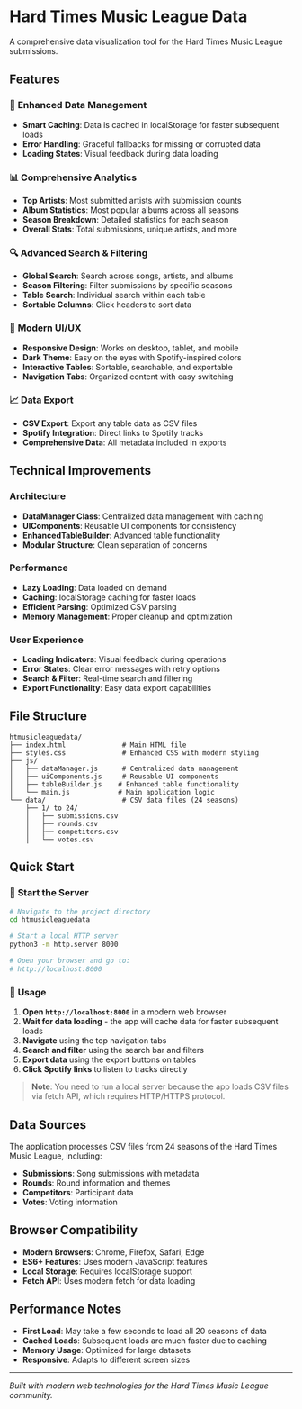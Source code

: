 # Hard Times Music League Data

A comprehensive data visualization tool for the Hard Times Music League submissions.

## Features

### 🚀 **Enhanced Data Management**
- **Smart Caching**: Data is cached in localStorage for faster subsequent loads
- **Error Handling**: Graceful fallbacks for missing or corrupted data
- **Loading States**: Visual feedback during data loading

### 📊 **Comprehensive Analytics**
- **Top Artists**: Most submitted artists with submission counts
- **Album Statistics**: Most popular albums across all seasons
- **Season Breakdown**: Detailed statistics for each season
- **Overall Stats**: Total submissions, unique artists, and more

### 🔍 **Advanced Search & Filtering**
- **Global Search**: Search across songs, artists, and albums
- **Season Filtering**: Filter submissions by specific seasons
- **Table Search**: Individual search within each table
- **Sortable Columns**: Click headers to sort data

### 📱 **Modern UI/UX**
- **Responsive Design**: Works on desktop, tablet, and mobile
- **Dark Theme**: Easy on the eyes with Spotify-inspired colors
- **Interactive Tables**: Sortable, searchable, and exportable
- **Navigation Tabs**: Organized content with easy switching

### 📈 **Data Export**
- **CSV Export**: Export any table data as CSV files
- **Spotify Integration**: Direct links to Spotify tracks
- **Comprehensive Data**: All metadata included in exports

## Technical Improvements

### **Architecture**
- **DataManager Class**: Centralized data management with caching
- **UIComponents**: Reusable UI components for consistency
- **EnhancedTableBuilder**: Advanced table functionality
- **Modular Structure**: Clean separation of concerns

### **Performance**
- **Lazy Loading**: Data loaded on demand
- **Caching**: localStorage caching for faster loads
- **Efficient Parsing**: Optimized CSV parsing
- **Memory Management**: Proper cleanup and optimization

### **User Experience**
- **Loading Indicators**: Visual feedback during operations
- **Error States**: Clear error messages with retry options
- **Search & Filter**: Real-time search and filtering
- **Export Functionality**: Easy data export capabilities

## File Structure

```
htmusicleaguedata/
├── index.html              # Main HTML file
├── styles.css              # Enhanced CSS with modern styling
├── js/
│   ├── dataManager.js      # Centralized data management
│   ├── uiComponents.js     # Reusable UI components
│   ├── tableBuilder.js    # Enhanced table functionality
│   └── main.js            # Main application logic
└── data/                   # CSV data files (24 seasons)
    ├── 1/ to 24/
    │   ├── submissions.csv
    │   ├── rounds.csv
    │   ├── competitors.csv
    │   └── votes.csv
```

## Quick Start

### 🚀 **Start the Server**
```bash
# Navigate to the project directory
cd htmusicleaguedata

# Start a local HTTP server
python3 -m http.server 8000

# Open your browser and go to:
# http://localhost:8000
```

### 📱 **Usage**
1. **Open `http://localhost:8000`** in a modern web browser
2. **Wait for data loading** - the app will cache data for faster subsequent loads
3. **Navigate** using the top navigation tabs
4. **Search and filter** using the search bar and filters
5. **Export data** using the export buttons on tables
6. **Click Spotify links** to listen to tracks directly

> **Note**: You need to run a local server because the app loads CSV files via fetch API, which requires HTTP/HTTPS protocol.

## Data Sources

The application processes CSV files from 24 seasons of the Hard Times Music League, including:
- **Submissions**: Song submissions with metadata
- **Rounds**: Round information and themes
- **Competitors**: Participant data
- **Votes**: Voting information

## Browser Compatibility

- **Modern Browsers**: Chrome, Firefox, Safari, Edge
- **ES6+ Features**: Uses modern JavaScript features
- **Local Storage**: Requires localStorage support
- **Fetch API**: Uses modern fetch for data loading

## Performance Notes

- **First Load**: May take a few seconds to load all 20 seasons of data
- **Cached Loads**: Subsequent loads are much faster due to caching
- **Memory Usage**: Optimized for large datasets
- **Responsive**: Adapts to different screen sizes

---

*Built with modern web technologies for the Hard Times Music League community.*
